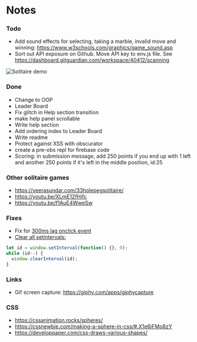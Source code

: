 # Notes

### Todo
- Add sound effects for selecting, taking a marble, invalid move and winning: https://www.w3schools.com/graphics/game_sound.asp
- Sort out API exposure on Github. Move API key to env.js file. See https://dashboard.gitguardian.com/workspace/40412/scanning

![Solitaire demo](https://js-33-peg-solitaire-game.rjlevy.repl.co/images/solitaire-demo.gif)

### Done
- Change to OOP
- Leader Board
- Fix glitch in Help section transition
- make help panel scrollable
- Write help section
- Add ordering index to Leader Board
- Write readme
- Protect against XSS with obscurator
- create a pre-obs repl for firebase code
- Scoring: in submission message, add 250 points if you end up with 1 left and another 250 points if it's left in the middle position, id:25

### Other solitaire games
- https://veerasundar.com/33holepegsolitaire/
- https://youtu.be/XLmE12fHifc
- https://youtu.be/f1AuE4WweSw

### Fixes
- Fix for [300ms lag onclick event](https://developers.google.com/web/updates/2013/12/300ms-tap-delay-gone-away)
- [Clear all setintervals:](https://stackoverflow.com/questions/34167975/clear-all-setintervals)
```js
let id = window.setInterval(function() {}, 0);
while (id--) {
  window.clearInterval(id);
}
```

### Links
- Gif screen capture: https://giphy.com/apps/giphycapture

### CSS
- https://cssanimation.rocks/spheres/
- https://cssnewbie.com/making-a-sphere-in-css/#.X1e6iFMo8zY
- https://developpaper.com/css-draws-various-shapes/